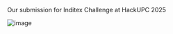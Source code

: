 Our submission for Inditex Challenge at HackUPC 2025

![image](https://github.com/user-attachments/assets/c4b92fed-70b0-407f-b293-09a33b35d13e)
